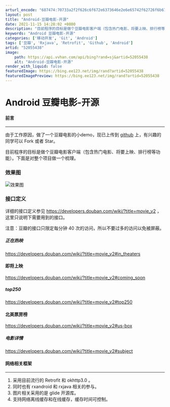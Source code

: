```yaml
---
arturl_encode: "687474:70733a2f2f626c6f672e6373646e2e6e65742f62726f6b6765:2f61727469636c652f64657461696c732f3532303535343338"
layout: post
title: "Android-豆瓣电影-开源"
date: 2021-11-15 14:28:02 +0800
description: "目前程序的目标是做个豆瓣电影客户端（包含热门电影、将要上映、排行榜等功能）。1. 采用目前流行的 R"
keywords: "Android 豆瓣电影-开源"
categories: ['移动开发', 'Git', 'Android']
tags: ['豆瓣', 'Rxjava', 'Retrofit', 'Github', 'Android']
artid: "52055438"
image:
    path: https://api.vvhan.com/api/bing?rand=sj&artid=52055438
    alt: "Android-豆瓣电影-开源"
render_with_liquid: false
featuredImage: https://bing.ee123.net/img/rand?artid=52055438
featuredImagePreview: https://bing.ee123.net/img/rand?artid=52055438
---
```


# Android 豆瓣电影-开源

#### 前言

---

由于工作原因，做了一个豆瓣电影的小demo，现已上传到
[github](https://github.com/brokge/example-douban-movie)
上，有兴趣的同学可以 Fork 或者 Star。

目前程序的目标是做个豆瓣电影客户端（包含热门电影、将要上映、排行榜等功能）。下面是对整个项目做一个梳理。

### 效果图

![效果图](https://github.com/brokge/example-douban-movie/blob/master/capture/device.gif?raw=true)

### 接口定义

详细的接口定义参见
<https://developers.douban.com/wiki/?title=movie_v2>
，这里只说明下需要用到的接口。

注意：豆瓣的接口只限定每分钟 40 次的访问，所以不要过多的访问以免被屏蔽。

##### 正在热映

<https://developers.douban.com/wiki/?title=movie_v2#in_theaters>

#### 即将上映

<https://developers.douban.com/wiki/?title=movie_v2#coming_soon>

##### top250

<https://developers.douban.com/wiki/?title=movie_v2#top250>

#### 北美票房榜

<https://developers.douban.com/wiki/?title=movie_v2#us-box>

##### 电影详情

<https://developers.douban.com/wiki/?title=movie_v2#subject>

#### 网络相关框架

---

1. 采用目前流行的 Retrofit 和 okhttp3.0 。
2. 同时也有 rxandroid 和 rxjava 相关的参与。
3. 图片相关采用的是 glide 开源库。
4. 支持网络离线缓存和在线缓存，缓存时间可控制。